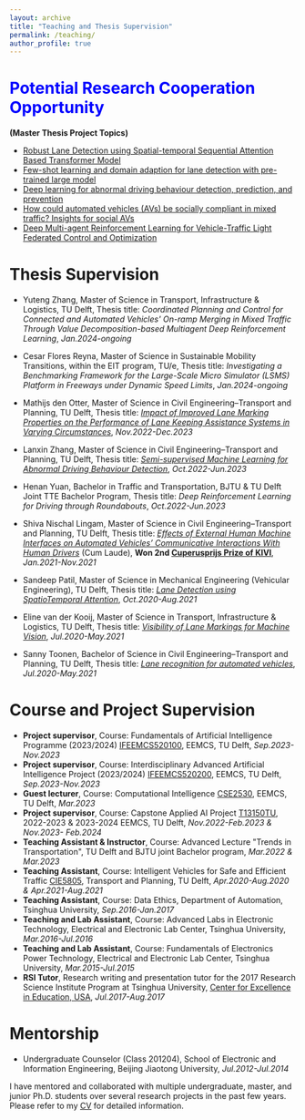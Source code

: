 ```yaml
---
layout: archive
title: "Teaching and Thesis Supervision"
permalink: /teaching/
author_profile: true
---
```


# <span style="color:blue"> Potential Research Cooperation Opportunity</span>
**(Master Thesis Project Topics)**  
- [Robust Lane Detection using Spatial-temporal Sequential Attention Based Transformer Model](https://yongqidong.github.io/files/ResearchTopics/Robust_Lane_Detection_using_Spatial-temporal_Sequential_Attention_Based_Transformer_Model.pdf) <br/>
- [Few-shot learning and domain adaption for lane detection with pre-trained large model](https://yongqidong.github.io/files/ResearchTopics/Few-shot_learning_and_domain_adaption_for_lane_detection_with_pretrained_large_model.pdf) <br/>
- [Deep learning for abnormal driving behaviour detection, prediction, and prevention](https://yongqidong.github.io/files/ResearchTopics/Deep-learning-for-abnormal-driving-behaviour-detection-prediction-and-prevention.pdf) <br/>
- [How could automated vehicles (AVs) be socially compliant in mixed traffic? Insights for social AVs](https://yongqidong.github.io/files/ResearchTopics/How_could_automated_vehicles_(AVs)_be_socially_compliant_in_mixed_traffic-Insights_for_social_AVs.pdf) <br/>
- [Deep Multi-agent Reinforcement Learning for Vehicle-Traffic Light Federated Control and Optimization](https://yongqidong.github.io/files/ResearchTopics/Deep_Multi-agent_Reinforcement_Learning_for_Vehicle-Traffic_Light_Federated_Control_and_Optimization.pdf) <br/>


# Thesis Supervision
- Yuteng Zhang, Master of Science in Transport, Infrastructure & Logistics, TU Delft, Thesis title: _Coordinated Planning and Control for Connected and Automated Vehicles' On-ramp Merging in Mixed Traffic Through Value Decomposition-based Multiagent Deep Reinforcement Learning_, *Jan.2024-ongoing* <br/>

- Cesar Flores Reyna, Master of Science in Sustainable Mobility Transitions, within the EIT program, TU/e, Thesis title: _Investigating a Benchmarking Framework for the Large-Scale Micro Simulator (LSMS) Platform in  Freeways under Dynamic Speed Limits_, *Jan.2024-ongoing* <br/>

- Mathijs den Otter, Master of Science in Civil Engineering–Transport and Planning, TU Delft, Thesis title: [*Impact of Improved Lane Marking Properties on the Performance of Lane Keeping Assistance Systems in Varying Circumstances*](https://repository.tudelft.nl/islandora/object/uuid%3Ab7180429-306a-4db5-aa7c-e94b1cde737e), *Nov.2022-Dec.2023* <br/>

- Lanxin Zhang, Master of Science in Civil Engineering–Transport and Planning, TU Delft, Thesis title: [*Semi-supervised Machine Learning for Abnormal Driving Behaviour Detection*](https://repository.tudelft.nl/islandora/object/uuid:e9f1a2a7-58af-42d0-a80f-70c25833b380),  *Oct.2022-Jun.2023* 
- Henan Yuan, Bachelor in Traffic and Transportation, BJTU & TU Delft Joint TTE Bachelor Program, Thesis title: *Deep Reinforcement Learning for Driving through Roundabouts*, *Oct.2022-Jun.2023*
- Shiva Nischal Lingam, Master of Science in Civil Engineering–Transport and Planning, TU Delft, Thesis title: [*Effects of External Human Machine Interfaces on Automated Vehicles’ Communicative Interactions With Human Drivers*](https://repository.tudelft.nl/islandora/object/uuid%3Ad5fc3d7e-7d6e-467b-a797-11b33a534117) (Cum Laude), **Won 2nd [Cuperusprijs Prize of KIVI](https://www.kivi.nl/afdelingen/verkeer-en-vervoer/cuperusprijs)**, *Jan.2021-Nov.2021*
- Sandeep Patil, Master of Science in Mechanical Engineering (Vehicular Engineering), TU Delft, Thesis title: [*Lane Detection using SpatioTemporal Attention*](https://repository.tudelft.nl/islandora/object/uuid%3A48d67745-6c50-4f3f-ba00-96b4dc4325f5), *Oct.2020-Aug.2021*
- Eline van der Kooij, Master of Science in Transport, Infrastructure & Logistics, TU Delft, Thesis title: [*Visibility of Lane Markings for Machine Vision*](https://repository.tudelft.nl/islandora/object/uuid%3Aee25b2c6-85ae-4a96-b56d-32880a187623), *Jul.2020-May.2021*
- Sanny Toonen, Bachelor of Science in Civil Engineering–Transport and Planning, TU Delft, Thesis title: [*Lane recognition for automated vehicles*](https://yufeiyuan.eu/wp-content/uploads/2020/06/2020-06-298.pdf), *Jul.2020-May.2021*


# Course and Project Supervision
- **Project supervisor**, Course: Fundamentals of Artificial Intelligence Programme (2023/2024) [IFEEMCS520100](https://www.studyguide.tudelft.nl/a101_displayCourse.do?course_id=67107), EEMCS, TU Delft, *Sep.2023-Nov.2023*
- **Project supervisor**, Course: Interdisciplinary Advanced Artificial Intelligence Project (2023/2024) [IFEEMCS520200](https://www.studyguide.tudelft.nl/a101_displayCourse.do?course_id=64317), EEMCS, TU Delft, *Sep.2023-Nov.2023*
- **Guest lecturer**, Course: Computational Intelligence [CSE2530](https://www.studiegids.tudelft.nl/a101_displayCourse.do?course_id=61498), EEMCS, TU Delft, *Mar.2023*
- **Project supervisor**, Course: Capstone Applied AI Project [T13150TU](https://www.studiegids.tudelft.nl/a101_displayCourse.do?course_id=61851&_NotifyTextSearch_), 2022-2023 & 2023-2024  EEMCS, TU Delft, *Nov.2022-Feb.2023 & Nov.2023- Feb.2024*
- **Teaching Assistant & Instructor**, Course: Advanced Lecture "Trends in Transportation", TU Delft and BJTU joint Bachelor program,    *Mar.2022 & Mar.2023*
- **Teaching Assistant**, Course: Intelligent Vehicles for Safe and Efficient Traffic [CIE5805](https://studiegids.tudelft.nl/a101_displayCourse.do?course_id=47890), Transport and Planning, TU Delft,          *Apr.2020-Aug.2020 & Apr.2021-Aug.2021*
- **Teaching Assistant**, Course: Data Ethics, Department of Automation, Tsinghua University,          *Sep.2016-Jan.2017*
- **Teaching and Lab Assistant**, Course: Advanced Labs in Electronic Technology, Electrical and Electronic Lab Center, Tsinghua University,          *Mar.2016-Jul.2016*
- **Teaching and Lab Assistant**, Course: Fundamentals of Electronics Power Technology, Electrical and Electronic Lab Center, Tsinghua University,          *Mar.2015-Jul.2015*
- **RSI Tutor**, Research writing and presentation tutor for the 2017 Research Science Institute Program at Tsinghua University, [Center for Excellence in Education, USA](https://www.cee.org/),          *Jul.2017-Aug.2017*

 
# Mentorship
- Undergraduate Counselor (Class 201204), School of Electronic and Information Engineering, Beijing Jiaotong University, *Jul.2012-Jul.2014*

I have mentored and collaborated with multiple undergraduate, master, and junior Ph.D. students over several research projects in the past few years. Please refer to my [CV](https://yongqidong.github.io/files/Dong_Yongqi-CV.pdf) for detailed information. 

<br/>
<script type='text/javascript' id='clustrmaps' src='//cdn.clustrmaps.com/map_v2.js?cl=ffffff&w=698&t=tt&d=linXdGUW0uzldsSGTUU1wkce_m9BE5xmEZBiDgTGM9w'></script>
